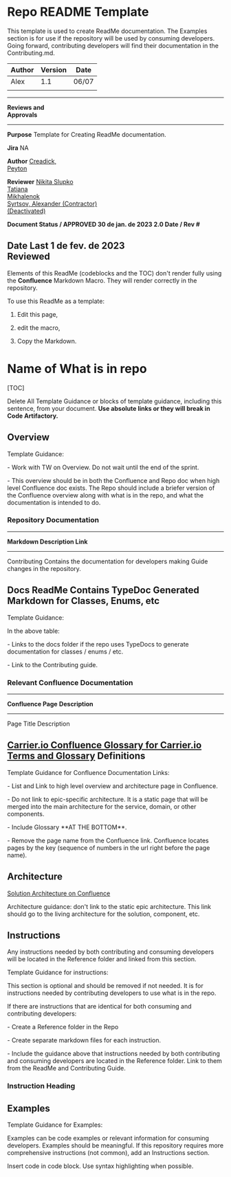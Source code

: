# Repo README Template

This template is used to create ReadMe documentation. The Examples
section is for use if the repository will be used by consuming
developers. Going forward, contributing developers will find their
documentation in the Contributing.md.


| Author | Version | Date  |
|--------|---------|-------|
| Alex   | 1.1     | 06/07 |
|        |         |       |
  -----------------------------------------------------------------------------------------------------------------------------------------------------------------
  **Reviews and                                                                                                                                              
  Approvals**                                                                                                                                                
  --------------------- ----------------------------------------------------------------------------------------------------------- ------------------------ ------
  **Purpose**           Template for Creating ReadMe documentation.                                                                                          

  **Jira**              NA                                                                                                                                   

  **Author**            [Creadick,                                                                                                                           
                        Peyton](https://carrier-digital.atlassian.net/wiki/people/61eb8a245fcc3700689d3b4e?ref=confluence)                                   

  **Reviewer**          [Nikita Slupko](https://carrier-digital.atlassian.net/wiki/people/6114ea2c75ad960069a761d4?ref=confluence)                           
                        [Tatiana                                                                                                                             
                        Mikhalenok](https://carrier-digital.atlassian.net/wiki/people/608299309c4625006b4a8fd6?ref=confluence)                               
                        [Syrtsov, Alexander (Contractor)                                                                                                     
                        (Deactivated)](https://carrier-digital.atlassian.net/wiki/people/6374eab6489de2f7f461f592?ref=confluence)                            

  **Document Status /   APPROVED                                                                                                    30 de jan. de 2023       2.0
  Date / Rev \#**                                                                                                                                            

  **Date Last           1 de fev. de 2023                                                                                                                    
  Reviewed**                                                                                                                                                 
  -----------------------------------------------------------------------------------------------------------------------------------------------------------------

Elements of this ReadMe (codeblocks and the TOC) don't render fully
using the **Confluence** Markdown Macro. They will render correctly in
the repository.

To use this ReadMe as a template:

1.  Edit this page,

2.  edit the macro,

3.  Copy the Markdown.

# Name of What is in repo

\[TOC\]

Delete All Template Guidance or blocks of template guidance, including
this sentence, from your document. **Use absolute links or they will
break in Code Artifactory.**

## Overview

Template Guidance:

\- Work with TW on Overview. Do not wait until the end of the sprint.

\- This overview should be in both the Confluence and Repo doc when high
level Confluence doc exists. The Repo should include a briefer version
of the Confluence overview along with what is in the repo, and what the
documentation is intended to do.

### Repository Documentation

  -----------------------------------------------------------------------
  **Markdown      **Description**
  Link**          
  --------------- -------------------------------------------------------
  Contributing    Contains the documentation for developers making
  Guide           changes in the repository.

  Docs ReadMe     Contains TypeDoc Generated Markdown for Classes, Enums,
                  etc
  -----------------------------------------------------------------------

Template Guidance:

In the above table:

\- Links to the docs folder if the repo uses TypeDocs to generate
documentation for classes / enums / etc.

\- Link to the Contributing guide.

### Relevant Confluence Documentation

  ---------------------------------------------------------------------------------------------------------------------------------------
  **Confluence Page**                                                                **Description**
  ---------------------------------------------------------------------------------- ----------------------------------------------------
  Page Title                                                                         Description

  [Carrier.io                                                                        Confluence Glossary for Carrier.io Terms and
  Glossary](https://carrier-digital.atlassian.net/wiki/spaces/IO/pages/2108063771)   Definitions
  ---------------------------------------------------------------------------------------------------------------------------------------

Template Guidance for Confluence Documentation Links:

\- List and Link to high level overview and architecture page in
Confluence.

\- Do not link to epic-specific architecture. It is a static page that
will be merged into the main architecture for the service, domain, or
other components.

\- Include Glossary \*\*AT THE BOTTOM\*\*.

\- Remove the page name from the Confluence link. Confluence locates
pages by the key (sequence of numbers in the url right before the page
name).

## Architecture

[Solution Architecture on
Confluence](https://carrier-digital.atlassian.netlink)

Architecture guidance: don\'t link to the static epic architecture. This
link should go to the living architecture for the solution, component,
etc.

## Instructions

Any instructions needed by both contributing and consuming developers
will be located in the Reference folder and linked from this section.

Template Guidance for instructions:

This section is optional and should be removed if not needed. It is for
instructions needed by contributing developers to use what is in the
repo.

If there are instructions that are identical for both consuming and
contributing developers:

\- Create a Reference folder in the Repo

\- Create separate markdown files for each instruction.

\- Include the guidance above that instructions needed by both
contributing and consuming developers are located in the Reference
folder. Link to them from the ReadMe and Contributing Guide.

### Instruction Heading

## Examples

Template Guidance for Examples:

Examples can be code examples or relevant information for consuming
developers. Examples should be meaningful. If this repository requires
more comprehensive instructions (not common), add an Instructions
section.

Insert code in code block. Use syntax highlighting when possible.

